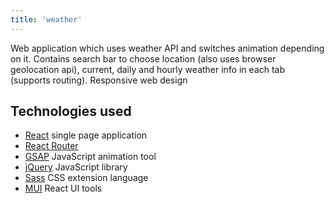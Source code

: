 ```yaml
---
title: 'weather'
---
```

Web application which uses weather API and switches animation depending on it.
Contains search bar to choose location (also uses browser geolocation api), current, daily and hourly weather info in each tab (supports routing).
Responsive web design

## Technologies used

- [React](https://reactjs.org/) single page application
- [React Router](https://reacttraining.com/react-router/web/guides/philosophy)
- [GSAP](https://greensock.com/gsap/) JavaScript animation tool
- [jQuery](https://jquery.com/) JavaScript library
- [Sass](https://sass-lang.com/) CSS extension language
- [MUI](https://mui.com/) React UI tools
